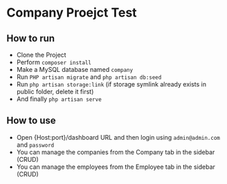 # Company Proejct Test 


## How to run

- Clone the Project
- Perform `composer install`
- Make a MySQL database named `company`
- Run `PHP artisan migrate` and `php artisan db:seed`
- Run `php artisan storage:link` (if storage symlink already exists in public folder, delete it first)
- And finally `php artisan serve`



## How to use
- Open {Host:port}/dashboard URL and then login using `admin@admin.com` and `password` 
- You can manage the companies from the Company tab in the sidebar (CRUD)
- You can manage the employees from the Employee tab in the sidebar (CRUD)

